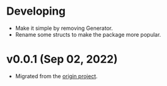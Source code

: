 # Developing

-   Make it simple by removing Generator.
-   Rename some structs to make the package more popular.

# v0.0.1 (Sep 02, 2022)

-   Migrated from the [origin project](https://github.com/xybor/xyplatform).
